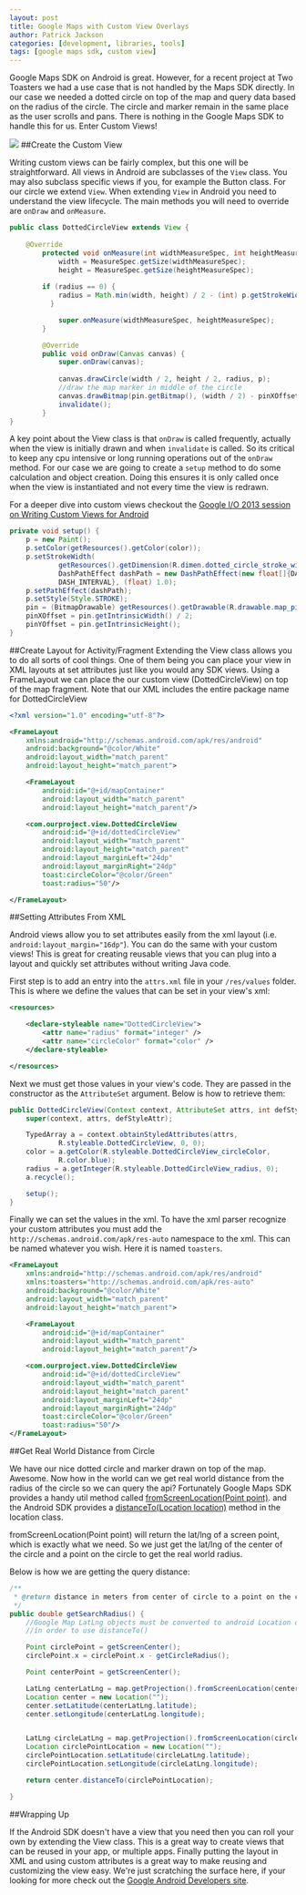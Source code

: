 ```yaml
---
layout: post
title: Google Maps with Custom View Overlays
author: Patrick Jackson
categories: [development, libraries, tools]
tags: [google maps sdk, custom view]
---
```


Google Maps SDK on Android is great.  However, for a recent project at Two Toasters we had a use case that is not handled by the Maps SDK directly.  In our case we needed a dotted circle on top of the map and query data based on the radius of the circle.  The circle and marker remain in the same place as the user scrolls and pans.  There is nothing in the Google Maps SDK to handle this for us.  Enter Custom Views!

<img src="http://giant.gfycat.com/ShyAlarmingBoubou.gif"/>
##Create the Custom View
 
Writing custom views can be fairly complex, but this one will be straightforward.  All views in Android are subclasses of the `View` class.  You may also subclass specific views if you, for example the Button class.  For our circle we extend `View`.  When extending `View` in Android you need to understand the view lifecycle.  The main methods you will need to override are `onDraw` and `onMeasure`.

```java
public class DottedCircleView extends View {
    
	@Override
		protected void onMeasure(int widthMeasureSpec, int heightMeasureSpec) {
    		width = MeasureSpec.getSize(widthMeasureSpec);
    		height = MeasureSpec.getSize(heightMeasureSpec);
	
		if (radius == 0) {
		    radius = Math.min(width, height) / 2 - (int) p.getStrokeWidth();
		  }			    

    		super.onMeasure(widthMeasureSpec, heightMeasureSpec);
		}

		@Override
		public void onDraw(Canvas canvas) {
    		super.onDraw(canvas);
    		
        	canvas.drawCircle(width / 2, height / 2, radius, p);
    		//draw the map marker in middle of the circle
    		canvas.drawBitmap(pin.getBitmap(), (width / 2) - pinXOffset, (height / 2) - pinYOffset, null);
    		invalidate();
		}
}
```

A key point about the View class is that `onDraw` is called frequently, actually when the view is initially drawn and when `invalidate` is called.  So its critical to keep any cpu intensive or long running operations out of the `onDraw` method.  For our case we are going to create a `setup` method to do some calculation and object creation.  Doing this ensures it is only called once when the view is instantiated and not every time the view is redrawn.

For a deeper dive into custom views checkout the [Google I/O 2013 session on Writing Custom Views for Android](https://developers.google.com/events/io/sessions/325615129)


```java
private void setup() {
    p = new Paint();
    p.setColor(getResources().getColor(color));
    p.setStrokeWidth(
	  		getResources().getDimension(R.dimen.dotted_circle_stroke_width));
	  		DashPathEffect dashPath = new DashPathEffect(new float[]{DASH_INTERVAL,
            DASH_INTERVAL}, (float) 1.0);
    p.setPathEffect(dashPath);
    p.setStyle(Style.STROKE);
    pin = (BitmapDrawable) getResources().getDrawable(R.drawable.map_pin);
    pinXOffset = pin.getIntrinsicWidth() / 2;
    pinYOffset = pin.getIntrinsicHeight();
}
```

##Create Layout for Activity/Fragment
Extending the View class allows you to do all sorts of cool things.  One of them being you can place your view in XML layouts at set attributes just like you would any SDK views.  Using a FrameLayout we can place the our custom view (DottedCircleView) on top of the map fragment.  Note that our XML includes the entire package name for DottedCircleView 

```xml
<?xml version="1.0" encoding="utf-8"?>

<FrameLayout 
    xmlns:android="http://schemas.android.com/apk/res/android"
    android:background="@color/White"
    android:layout_width="match_parent"
    android:layout_height="match_parent">

    <FrameLayout
        android:id="@+id/mapContainer"
        android:layout_width="match_parent"
        android:layout_height="match_parent"/>

    <com.ourproject.view.DottedCircleView
        android:id="@+id/dottedCircleView"
        android:layout_width="match_parent"
        android:layout_height="match_parent"
        android:layout_marginLeft="24dp"
        android:layout_marginRight="24dp"
        toast:circleColor="@color/Green"
        toast:radius="50"/>

</FrameLayout>
```

##Setting Attributes From XML

Android views allow you to set attributes easily from the xml layout (i.e. `android:layout_margin="16dp"`).  You can do the same with your custom views!  This is great for creating reusable views that you can plug into a layout and quickly set attributes without writing Java code.  

First step is to add an entry into the `attrs.xml` file in your `/res/values` folder.  This is where we define the values that can be set in your view's xml:

```xml
<resources>

    <declare-styleable name="DottedCircleView">
        <attr name="radius" format="integer" />
        <attr name="circleColor" format="color" />
    </declare-styleable>

</resources>
```

Next we must get those values in your view's code.  They are passed in the constructor as the `AttributeSet` argument.  Below is how to retrieve them:

```java
public DottedCircleView(Context context, AttributeSet attrs, int defStyleAttr) {
    super(context, attrs, defStyleAttr);

    TypedArray a = context.obtainStyledAttributes(attrs,
            R.styleable.DottedCircleView, 0, 0);
    color = a.getColor(R.styleable.DottedCircleView_circleColor,
            R.color.blue);
    radius = a.getInteger(R.styleable.DottedCircleView_radius, 0);
    a.recycle();

    setup();
}
```

Finally we can set the values in the xml.  To have the xml parser recognize your custom attributes you must add the `http://schemas.android.com/apk/res-auto` namespace to the xml.  This can be named whatever you wish.  Here it is named `toasters`.

```xml
<FrameLayout
    xmlns:android="http://schemas.android.com/apk/res/android"
    xmlns:toasters="http://schemas.android.com/apk/res-auto"
    android:background="@color/White"
    android:layout_width="match_parent"
    android:layout_height="match_parent">

    <FrameLayout
        android:id="@+id/mapContainer"
        android:layout_width="match_parent"
        android:layout_height="match_parent"/>

    <com.ourproject.view.DottedCircleView
        android:id="@+id/dottedCircleView"
        android:layout_width="match_parent"
        android:layout_height="match_parent"
        android:layout_marginLeft="24dp"
        android:layout_marginRight="24dp"
        toast:circleColor="@color/Green"
        toast:radius="50"/>
</FrameLayout>
```


##Get Real World Distance from Circle

We have our nice dotted circle and marker drawn on top of the map.  Awesome.  Now how in the world can we get real world distance from the radius of the circle so we can query the api?  Fortunately Google Maps SDK provides a handy util method called [fromScreenLocation(Point point)](http://developer.android.com/reference/com/google/android/gms/maps/Projection.html#fromScreenLocation(android.graphics.Point)). and the Android SDK provides a [distanceTo(Location location)](http://developer.android.com/reference/android/location/Location.html#distanceTo(android.location.Location)) method in the location class. 

fromScreenLocation(Point point) will return the lat/lng of a screen point, which is exactly what we need.  So we just get the lat/lng of the center of the circle and a point on the circle to get the real world radius. 

Below is how we are getting the query distance:

```java
/**
 * @return distance in meters from center of circle to a point on the circle
 */
public double getSearchRadius() {
    //Google Map LatLng objects must be converted to android Location objects
    //in order to use distanceTo()

    Point circlePoint = getScreenCenter();
    circlePoint.x = circlePoint.x - getCircleRadius();

    Point centerPoint = getScreenCenter();

    LatLng centerLatLng = map.getProjection().fromScreenLocation(centerPoint);
    Location center = new Location("");
    center.setLatitude(centerLatLng.latitude);
    center.setLongitude(centerLatLng.longitude);


    LatLng circleLatLng = map.getProjection().fromScreenLocation(circlePoint);
    Location circlePointLocation = new Location("");
    circlePointLocation.setLatitude(circleLatLng.latitude);
    circlePointLocation.setLongitude(circleLatLng.longitude);

    return center.distanceTo(circlePointLocation);

}
```

##Wrapping Up

If the Android SDK doesn't have a view that you need then you can roll your own by extending the View class.  This is a great way to create views that can be reused in your app, or multiple apps.  Finally putting the layout in XML and using custom attributes is a great way to make reusing and customizing the view easy.  We're just scratching the surface here, if your looking for more check out the [Google Android Developers site](http://developer.android.com/training/custom-views/index.html).


